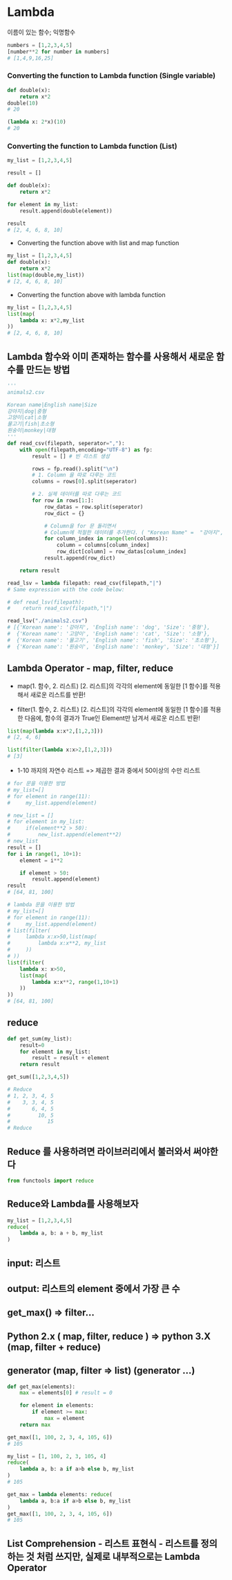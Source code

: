 # Lambda
이름이 있는 함수; 익명함수
```python
numbers = [1,2,3,4,5]
[number**2 for number in numbers]
# [1,4,9,16,25]
```

### Converting the function to Lambda function (Single variable)
```python
def double(x):
    return x*2
double(10)
# 20
```

```python
(lambda x: 2*x)(10)
# 20
```

### Converting the function to Lambda function (List)
```python
my_list = [1,2,3,4,5]

result = []

def double(x):
    return x*2

for element in my_list:
    result.append(double(element))

result
# [2, 4, 6, 8, 10]

```
* Converting the function above with list and map function
```python
my_list = [1,2,3,4,5]
def double(x):
    return x*2
list(map(double,my_list))
# [2, 4, 6, 8, 10]
```
* Converting the function above with lambda function
```python
my_list = [1,2,3,4,5]
list(map(
    lambda x: x*2,my_list
))
# [2, 4, 6, 8, 10]
```

## Lambda 함수와 이미 존재하는 함수를 사용해서 새로운 함수를 만드는 방법
```python
'''
animals2.csv

Korean name|English name|Size
강아지|dog|중형
고양이|cat|소형
물고기|fish|초소형
원숭이|monkey|대형
'''
def read_csv(filepath, seperator=","):
    with open(filepath,encoding="UTF-8") as fp:
        result = [] # 빈 리스트 생성

        rows = fp.read().split("\n")
        # 1. Column 을 따로 다루는 코드
        columns = rows[0].split(seperator)

        # 2. 실제 데이터를 따로 다루는 코드
        for row in rows[1:]:
            row_datas = row.split(seperator)
            row_dict = {}

            # Column을 for 문 돌리면서 
            # Column에 적절한 데이터를 추가한다. ( "Korean Name" =  "강아지", "Size => "중형" )
            for column_index in range(len(columns)):
                column = columns[column_index]
                row_dict[column] = row_datas[column_index]
            result.append(row_dict)

    return result

read_lsv = lambda filepath: read_csv(filepath,"|")
# Same expression with the code below:

# def read_lsv(filepath):
#    return read_csv(filepath,"|")

read_lsv("./animals2.csv")
# [{'Korean name': '강아지', 'English name': 'dog', 'Size': '중형'},
#  {'Korean name': '고양이', 'English name': 'cat', 'Size': '소형'},
#  {'Korean name': '물고기', 'English name': 'fish', 'Size': '초소형'},
#  {'Korean name': '원숭이', 'English name': 'monkey', 'Size': '대형'}]
```

## Lambda Operator - map, filter, reduce
* map(1. 함수, 2. 리스트)
[2. 리스트]의 각각의 element에 동일한 [1 함수]를 적용해서 새로운 리스트를 반환!

* filter(1. 함수, 2. 리스트)
[2. 리스트]의 각각의 element에 동일한 [1 함수]를 적용한 다음에, 함수의 결과가 True인 Element만 남겨서 새로운 리스트 반환!
```python
list(map(lambda x:x*2,[1,2,3]))
# [2, 4, 6]

list(filter(lambda x:x>2,[1,2,3]))
# [3]
```

* 1-10 까지의 자연수 리스트 => 제곱한 결과 중에서 50이상의 수만 리스트
```python
# for 문을 이용한 방법
# my_list=[]
# for element in range(11):
#     my_list.append(element)

# new_list = []
# for element in my_list:
#     if(element**2 > 50):
#         new_list.append(element**2)
# new_list
result = []
for i in range(1, 10+1):
    element = i**2

    if element > 50:
        result.append(element)
result
# [64, 81, 100]

# lambda 문을 이용한 방법
# my_list=[]
# for element in range(11):
#     my_list.append(element)
# list(filter(
#     lambda x:x>50,list(map(
#         lambda x:x**2, my_list
#     ))
# ))
list(filter(
    lambda x: x>50,
    list(map(
        lambda x:x**2, range(1,10+1)
    ))
))
# [64, 81, 100]
```

## reduce
```python
def get_sum(my_list):
    result=0
    for element in my_list:
        result = result + element
    return result

get_sum([1,2,3,4,5])

# Reduce
# 1, 2, 3, 4, 5
#    3, 3, 4, 5
#       6, 4, 5
#         10, 5
#            15
# Reduce


```
## Reduce 를 사용하려면 라이브러리에서 불러와서 써야한다
```python
from functools import reduce
```

## Reduce와 Lambda를 사용해보자
```python
my_list = [1,2,3,4,5]
reduce(
    lambda a, b: a + b, my_list 
)
```

## input: 리스트
## output: 리스트의 element 중에서 가장 큰 수
## get_max() => filter...

## Python 2.x ( map, filter, reduce ) => python 3.X (map, filter + reduce)
## generator (map, filter => list) (generator ...)


```python
def get_max(elements):
    max = elements[0] # result = 0

    for element in elements:
        if element >= max:
            max = element
    return max

get_max([1, 100, 2, 3, 4, 105, 6])
# 105
```

```python
my_list = [1, 100, 2, 3, 105, 4]
reduce(
    lambda a, b: a if a>b else b, my_list
)
# 105
```

```python
get_max = lambda elements: reduce(
    lambda a, b:a if a>b else b, my_list
)
get_max([1, 100, 2, 3, 4, 105, 6])
# 105
```

## List Comprehension - 리스트 표현식 - 리스트를 정의하는 것 처럼 쓰지만, 실제로 내부적으로는 Lambda Operator